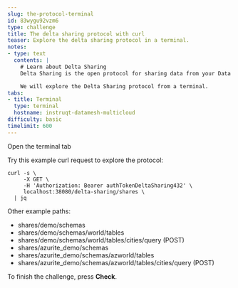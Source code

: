 ```yaml
---
slug: the-protocol-terminal
id: 83wygu92vzm6
type: challenge
title: The delta sharing protocol with curl
teaser: Explore the delta sharing protocol in a terminal.
notes:
- type: text
  contents: |
    # Learn about Delta Sharing
    Delta Sharing is the open protocol for sharing data from your Data Mesh!

    We will explore the Delta Sharing protocol from a terminal.
tabs:
- title: Terminal
  type: terminal
  hostname: instruqt-datamesh-multicloud
difficulty: basic
timelimit: 600
---
```


Open the terminal tab

Try this example curl request to explore the protocol:
```
curl -s \
     -X GET \
     -H 'Authorization: Bearer authTokenDeltaSharing432' \
     localhost:38080/delta-sharing/shares \
  | jq
```

Other example paths:
- shares/demo/schemas
- shares/demo/schemas/world/tables
- shares/demo/schemas/world/tables/cities/query (POST)
- shares/azurite_demo/schemas
- shares/azurite_demo/schemas/azworld/tables
- shares/azurite_demo/schemas/azworld/tables/cities/query (POST)

To finish the challenge, press **Check**.
